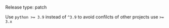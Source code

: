 Release type: patch

Use `python >= 3.9` instead of `^3.9` to avoid confilcts of other projects use `>= 3.x`
